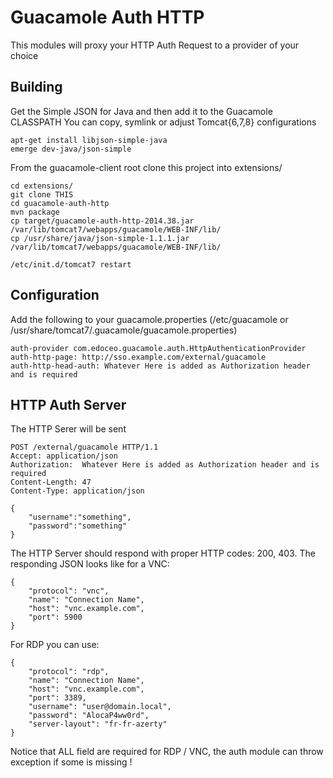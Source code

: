 # Guacamole Auth HTTP

This modules will proxy your HTTP Auth Request to a provider of your choice

## Building

Get the Simple JSON for Java and then add it to the Guacamole CLASSPATH
You can copy, symlink or adjust Tomcat{6,7,8} configurations

	apt-get install libjson-simple-java
	emerge dev-java/json-simple

From the guacamole-client root clone this project into extensions/

	cd extensions/
	git clone THIS
	cd guacamole-auth-http
	mvn package
	cp target/guacamole-auth-http-2014.38.jar /var/lib/tomcat7/webapps/guacamole/WEB-INF/lib/
	cp /usr/share/java/json-simple-1.1.1.jar /var/lib/tomcat7/webapps/guacamole/WEB-INF/lib/

	/etc/init.d/tomcat7 restart

## Configuration

Add the following to your guacamole.properties (/etc/guacamole or /usr/share/tomcat7/.guacamole/guacamole.properties)

	auth-provider com.edoceo.guacamole.auth.HttpAuthenticationProvider
	auth-http-page: http://sso.example.com/external/guacamole
	auth-http-head-auth: Whatever Here is added as Authorization header and is required

## HTTP Auth Server

The HTTP Serer will be sent

	POST /external/guacamole HTTP/1.1
	Accept: application/json
	Authorization:  Whatever Here is added as Authorization header and is required
	Content-Length: 47
	Content-Type: application/json

	{
		"username":"something",
		"password":"something"
	}


The HTTP Server should respond with proper HTTP codes: 200, 403.
The responding JSON looks like for a VNC:

	{
		"protocol": "vnc",
		"name": "Connection Name",
		"host": "vnc.example.com",
		"port": 5900
	}

For RDP you can use:

	{
		"protocol": "rdp",
		"name": "Connection Name",
		"host": "vnc.example.com",
		"port": 3389,
		"username": "user@domain.local",
		"password": "AlocaP4ww0rd",
		"server-layout": "fr-fr-azerty"
	}

Notice that ALL field are required for RDP / VNC, the auth module can throw exception if some is missing !

